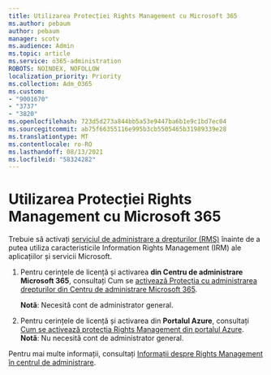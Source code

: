 ```yaml
---
title: Utilizarea Protecției Rights Management cu Microsoft 365
ms.author: pebaum
author: pebaum
manager: scotv
ms.audience: Admin
ms.topic: article
ms.service: o365-administration
ROBOTS: NOINDEX, NOFOLLOW
localization_priority: Priority
ms.collection: Adm_O365
ms.custom:
- "9001670"
- "3737"
- "3820"
ms.openlocfilehash: 723d5d273a844bb5a53e9447ba6b1e9c1bd7ec04
ms.sourcegitcommit: ab75f66355116e995b3cb5505465b31989339e28
ms.translationtype: MT
ms.contentlocale: ro-RO
ms.lasthandoff: 08/13/2021
ms.locfileid: "58324282"
---
```

# <a name="use-rights-management-protection-with-microsoft-365"></a>Utilizarea Protecției Rights Management cu Microsoft 365

Trebuie să activați [serviciul de administrare a drepturilor (RMS)](https://docs.microsoft.com/azure/information-protection/what-is-azure-rms) înainte de a putea utiliza caracteristicile Information Rights Management (IRM) ale aplicațiilor și servicii Microsoft.

1. Pentru cerințele de licență și activarea **din Centru de administrare Microsoft 365**, consultați Cum se [activează Protecția cu administrarea drepturilor din Centru de administrare Microsoft 365](https://docs.microsoft.com/azure/information-protection/activate-office365). 

    **Notă**: Necesită cont de administrator general.

2. Pentru cerințele de licență și activarea din **Portalul Azure**, consultați [Cum se activează protecția Rights Management din portalul Azure](https://docs.microsoft.com/azure/information-protection/activate-azure). **Notă**: Nu necesită cont de administrator general.

Pentru mai multe informații, consultați [Informații despre Rights Management în centrul de administrare](https://docs.microsoft.com/office365/enterprise/activate-rms-in-office-365).
